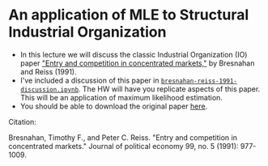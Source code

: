 An application of MLE to Structural Industrial Organization
===========================================================

 - In this lecture we will discuss the classic Industrial Organization (IO) paper ["Entry and competition in concentrated markets,"](https://www.journals.uchicago.edu/doi/abs/10.1086/261786) by Bresnahan and Reiss (1991). 
 - I've included a discussion of this paper in [`bresnahan-reiss-1991-discussion.ipynb`](./bresnahan-reiss-1991-discussion.ipynb). The HW will have you replicate aspects of this paper. This will be an application of maximum likelihood estimation.
 - You should be able to download the original paper [here](http://people.hss.caltech.edu/~mshum/gradio/papers/bresreiss_jpe.pdf).



Citation:

 Bresnahan, Timothy F., and Peter C. Reiss. "Entry and competition in concentrated markets." Journal of political economy 99, no. 5 (1991): 977-1009.
